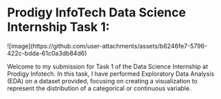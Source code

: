 <h1>Prodigy InfoTech Data Science Internship Task 1:</h1>
<p>
</p> ![image](https://github.com/user-attachments/assets/b6246fe7-5796-422c-bdda-61c0a3db84d6)

Welcome to my submission for Task 1 of the Data Science Internship at Prodigy Infotech. In this task, I have performed Exploratory Data Analysis (EDA) on a dataset provided, focusing on creating a visualization to represent the distribution of a categorical or continuous variable.



